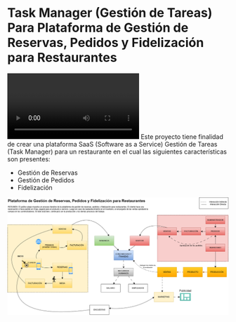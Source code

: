 # Task Manager (Gestión de Tareas) Para Plataforma de Gestión de Reservas, Pedidos y Fidelización para Restaurantes
 <video loop src="restofibonacci.mp4">  video </video> 
Este proyecto tiene finalidad de crear una plataforma SaaS (Software as a Service) Gestión de Tareas (Task Manager) para un restaurante en el cual las siguientes características son presentes: 
<ul>
  <li>Gestión de Reservas</li>
  <li>Gestión de Pedidos</li>
  <li>Fidelización</li>
</ul>
<img src="./graph1.png" />
